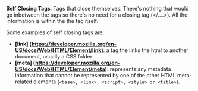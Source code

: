 **Self Closing Tags**: Tags that close themselves. There's nothing that would go inbetween the tags so there's no need for a closing tag (</....>). All the information is within the the tag itself.

Some examples of self closing tags are:

* **[link] (https://developer.mozilla.org/en-US/docs/Web/HTML/Element/link)**: a tag the links the html to another document, usually a CSS folder
* **[meta] (https://developer.mozilla.org/en-US/docs/Web/HTML/Element/meta)**: represents any metadata information that cannot be represented by one of the other HTML meta-related elements (`<base>, <link>, <script>, <style> or <title>`).

